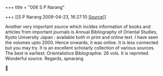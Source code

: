 +++
title = "006 S P Narang"

+++
[[S P Narang	2009-04-23, 16:27:10 [Source](https://groups.google.com/g/bvparishat/c/jVyyAVklGBE)]]



  
Another very important source which incldes information of books and articles from important journals is Annual Bibliography of Oriental Studies, Kyoto University Japan : available both in print and online text. I have seen the volumes upto 2000. Hence onwards, it was online. It is less connected but you may try. It is an excellent scholarly collection of various sources. The best is earliest: Orientalishce Biblographie: 26 vols. It is reprinted. Wonderful source. Regards, spnarang  



